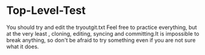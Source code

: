 Top-Level-Test
==============
You should try and edit the tryoutgit.txt
Feel free to practice everything, but at the very least , cloning, editing, syncing and committing.It is impossible to break anything, so don't be afraid to try something even if you are not sure what it does.

